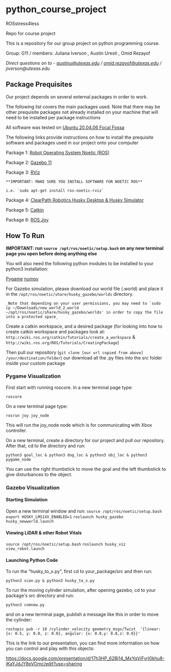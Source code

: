 # python_course_project
ROSstress4less

Repo for course project

This is a repository for our group project on python programming course. 

Group: G11 / members: 
Juliana Iverson , Austin Uresti , Omid Rezayof

_Direct questions on to - austinu@utexas.edu / omid.rezayof@utexas.edu / jiverson@utexas.edu_


## Package Prequisites


Our project depends on several external packages in order to work.

The following list covers the main packages used. Note that there may be other prequisite packages not already installed on your machine that will need to be installed per package instructions

All software was tested on [Ubuntu 20.04.06 Focal Fossa](https://releases.ubuntu.com/focal/)

The following links provide instructions on how to install the prequisite software and packages used in our project onto your computer

Package 1: [Robot Operating System Noetic (ROS)](http://wiki.ros.org/noetic/Installation/Ubuntu)

Package 2: [Gazebo 11](https://classic.gazebosim.org/tutorials?tut=install_ubuntu&cat=install)

Package 3: [RViz](http://wiki.ros.org/rviz/UserGuide)

    **IMPORTANT: MAKE SURE YOU INSTALL SOFTWARE FOR NOETIC ROS**

    i.e. `sudo apt-get install ros-noetic-rviz`

Package 4: [ClearPath Robotics Husky Desktop & Husky Simulator](https://www.clearpathrobotics.com/assets/guides/noetic/husky/DrivingHusky.html)

Package 5: [Catkin](http://wiki.ros.org/catkin#Installing_catkin)

Package 6: [ROS Joy](http://wiki.ros.org/joy/Tutorials/ConfiguringALinuxJoystick)
## How To Run

**IMPORTANT: run `source /opt/ros/noetic/setup.bash` on any new terminal page you open before doing anything else**

You will also need the following python modules to be installed to your python3 installation:

[Pygame](https://www.pygame.org/wiki/GettingStarted)
[numpy](https://numpy.org/install/)

For Gazebo simulation, please download our world file (.world) and place it in the 
`/opt/ros/noetic/share/husky_gazebo/worlds`
directory. 

    _Note that depending on your user permissions, you may need to `sudo cp ~/Downloads/new_world_2.world ~/opt/ros/noetic/share/husky_gazebo/worlds' in order to copy the file into a protected space_

Create a catkin workspace, and a desired package (for looking into how to create catkin workspace and packages look at: 
`http://wiki.ros.org/catkin/Tutorials/create_a_workspace` & `http://wiki.ros.org/ROS/Tutorials/CreatingPackage`)

Then pull our repository (`git clone [our url copied from above] /your/destination/folder`) our download all the .py files into the src folder inside your custom package


### Pygame Visualization


First start with running roscore. In a new terminal page type:

`roscore`

On a new terminal page type:

`rosrun joy joy_node`

This will run the joy_node node which is for communicating with Xbox controller. 

On a new terminal, create a directory for our project and pull our repository. After that, cd to the directory and run:

`python3 goal_loc & python3 dog_loc & python3 obj_loc & python3 pygame_node`

You can use the right thumbstick to move the goal and the left thumbstick to give disturbances to the object. 

### Gazebo Visualization

#### Starting Simulation
Open a new terminal window and run:
`source /opt/ros/noetic/setup.bash`
`export HUSKY_LMS1XX_ENABLED=1`
`roslaunch husky_gazebo husky_newworld.launch`

#### Viewing LiDAR & other Robot Vitals
`source /opt/ros/noetic/setup.bash`
`roslaunch husky_viz view_robot.launch`

#### Launching Python Code

To run the "husky_to_x.py", first cd to your_package/src and then run:

`python3 scan.py & python3 husky_to_x.py`

To run the moving cylinder simulation, after opening gazebo, cd to your package's src directory and run:

`python3 comnew.py`

and on a new terminal page, publish a message like this in order to move the cylinder:

`rostopic pub -r 10 /cylinder_velocity geometry_msgs/Twist  '{linear:  {x: 0.5, y: 0.0, z: 0.0}, angular: {x: 0.0,y: 0.0,z: 0.0}}'`


This is the link to our presentation, you can find more information on how you can control and play with this objects:

https://docs.google.com/presentation/d/17h3HP_62Bj14_MxYqViFvrI0khu8-iKaYJdJY8pVOmc/edit?usp=sharing

